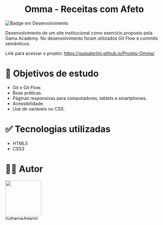 <h1 align="center"> Omma - Receitas com Afeto </h1>

![Badge em Desenvolvimento](http://img.shields.io/static/v1?label=STATUS&message=EM%20DESENVOLVIMENTO&color=GREEN&style=for-the-badge)

Desenvolvimento de um site institucional como exercício proposto pela Gama Academy. No desenvolvimento foram utilizados Git Flow e commits semânticos.

Link para acessar o projeto: https://guipaterlini.github.io/Projeto-Omma/


# 📁 Objetivos de estudo
- Git e Git Flow.
- Boas práticas.
- Páginas responsivas para computadores, tablets e smartphones.
- Acessibilidade.
- Use de variáveis no CSS.


# ✅ Tecnologias utilizadas

- HTML5
- CSS3

# 🧑‍💻 Autor

[<img src="https://avatars.githubusercontent.com/guipaterlini" width=115><br><sub>Guilherme Paterlini</sub>](https://github.com/guipaterlini) 